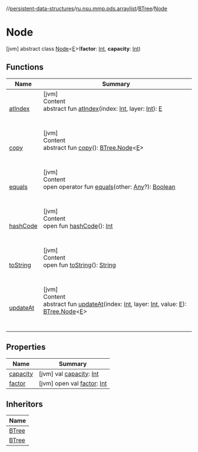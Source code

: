 //[persistent-data-structures](../../../index.md)/[ru.nsu.mmp.pds.arraylist](../../index.md)/[BTree](../index.md)/[Node](index.md)



# Node  
 [jvm] abstract class [Node](index.md)<[E](index.md)>(**factor**: [Int](https://kotlinlang.org/api/latest/jvm/stdlib/kotlin/-int/index.html), **capacity**: [Int](https://kotlinlang.org/api/latest/jvm/stdlib/kotlin/-int/index.html))   


## Functions  
  
|  Name|  Summary| 
|---|---|
| <a name="ru.nsu.mmp.pds.arraylist/BTree.Node/atIndex/#kotlin.Int#kotlin.Int/PointingToDeclaration/"></a>[atIndex](at-index.md)| <a name="ru.nsu.mmp.pds.arraylist/BTree.Node/atIndex/#kotlin.Int#kotlin.Int/PointingToDeclaration/"></a>[jvm]  <br>Content  <br>abstract fun [atIndex](at-index.md)(index: [Int](https://kotlinlang.org/api/latest/jvm/stdlib/kotlin/-int/index.html), layer: [Int](https://kotlinlang.org/api/latest/jvm/stdlib/kotlin/-int/index.html)): [E](index.md)  <br><br><br>
| <a name="ru.nsu.mmp.pds.arraylist/BTree.Node/copy/#/PointingToDeclaration/"></a>[copy](copy.md)| <a name="ru.nsu.mmp.pds.arraylist/BTree.Node/copy/#/PointingToDeclaration/"></a>[jvm]  <br>Content  <br>abstract fun [copy](copy.md)(): [BTree.Node](index.md)<[E](index.md)>  <br><br><br>
| <a name="kotlin/Any/equals/#kotlin.Any?/PointingToDeclaration/"></a>[equals](../../../ru.nsu.mmp.pds.map/-persistent-tree-map/-entry/index.md#%5Bkotlin%2FAny%2Fequals%2F%23kotlin.Any%3F%2FPointingToDeclaration%2F%5D%2FFunctions%2F-28448196)| <a name="kotlin/Any/equals/#kotlin.Any?/PointingToDeclaration/"></a>[jvm]  <br>Content  <br>open operator fun [equals](../../../ru.nsu.mmp.pds.map/-persistent-tree-map/-entry/index.md#%5Bkotlin%2FAny%2Fequals%2F%23kotlin.Any%3F%2FPointingToDeclaration%2F%5D%2FFunctions%2F-28448196)(other: [Any](https://kotlinlang.org/api/latest/jvm/stdlib/kotlin/-any/index.html)?): [Boolean](https://kotlinlang.org/api/latest/jvm/stdlib/kotlin/-boolean/index.html)  <br><br><br>
| <a name="kotlin/Any/hashCode/#/PointingToDeclaration/"></a>[hashCode](../../../ru.nsu.mmp.pds.map/-persistent-tree-map/-entry/index.md#%5Bkotlin%2FAny%2FhashCode%2F%23%2FPointingToDeclaration%2F%5D%2FFunctions%2F-28448196)| <a name="kotlin/Any/hashCode/#/PointingToDeclaration/"></a>[jvm]  <br>Content  <br>open fun [hashCode](../../../ru.nsu.mmp.pds.map/-persistent-tree-map/-entry/index.md#%5Bkotlin%2FAny%2FhashCode%2F%23%2FPointingToDeclaration%2F%5D%2FFunctions%2F-28448196)(): [Int](https://kotlinlang.org/api/latest/jvm/stdlib/kotlin/-int/index.html)  <br><br><br>
| <a name="kotlin/Any/toString/#/PointingToDeclaration/"></a>[toString](../../../ru.nsu.mmp.pds.map/-persistent-tree-map/-entry/index.md#%5Bkotlin%2FAny%2FtoString%2F%23%2FPointingToDeclaration%2F%5D%2FFunctions%2F-28448196)| <a name="kotlin/Any/toString/#/PointingToDeclaration/"></a>[jvm]  <br>Content  <br>open fun [toString](../../../ru.nsu.mmp.pds.map/-persistent-tree-map/-entry/index.md#%5Bkotlin%2FAny%2FtoString%2F%23%2FPointingToDeclaration%2F%5D%2FFunctions%2F-28448196)(): [String](https://kotlinlang.org/api/latest/jvm/stdlib/kotlin/-string/index.html)  <br><br><br>
| <a name="ru.nsu.mmp.pds.arraylist/BTree.Node/updateAt/#kotlin.Int#kotlin.Int#TypeParam(bounds=[kotlin.Any?])/PointingToDeclaration/"></a>[updateAt](update-at.md)| <a name="ru.nsu.mmp.pds.arraylist/BTree.Node/updateAt/#kotlin.Int#kotlin.Int#TypeParam(bounds=[kotlin.Any?])/PointingToDeclaration/"></a>[jvm]  <br>Content  <br>abstract fun [updateAt](update-at.md)(index: [Int](https://kotlinlang.org/api/latest/jvm/stdlib/kotlin/-int/index.html), layer: [Int](https://kotlinlang.org/api/latest/jvm/stdlib/kotlin/-int/index.html), value: [E](index.md)): [BTree.Node](index.md)<[E](index.md)>  <br><br><br>


## Properties  
  
|  Name|  Summary| 
|---|---|
| <a name="ru.nsu.mmp.pds.arraylist/BTree.Node/capacity/#/PointingToDeclaration/"></a>[capacity](capacity.md)| <a name="ru.nsu.mmp.pds.arraylist/BTree.Node/capacity/#/PointingToDeclaration/"></a> [jvm] val [capacity](capacity.md): [Int](https://kotlinlang.org/api/latest/jvm/stdlib/kotlin/-int/index.html)   <br>
| <a name="ru.nsu.mmp.pds.arraylist/BTree.Node/factor/#/PointingToDeclaration/"></a>[factor](factor.md)| <a name="ru.nsu.mmp.pds.arraylist/BTree.Node/factor/#/PointingToDeclaration/"></a> [jvm] open val [factor](factor.md): [Int](https://kotlinlang.org/api/latest/jvm/stdlib/kotlin/-int/index.html)   <br>


## Inheritors  
  
|  Name| 
|---|
| <a name="ru.nsu.mmp.pds.arraylist/BTree.Branch///PointingToDeclaration/"></a>[BTree](../-branch/index.md)
| <a name="ru.nsu.mmp.pds.arraylist/BTree.Leaf///PointingToDeclaration/"></a>[BTree](../-leaf/index.md)

